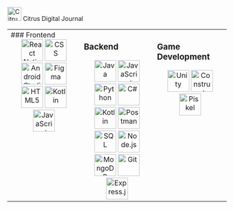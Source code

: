 <div>
       <p float='left'>
              <img
                     width="32"
                     src="https://piskel-imgstore-b.appspot.com/img/08ffd482-c0e2-11ec-9fcc-d53fcae61d83.gif"
                     alt="Citrus Logo"
              />
              Citrus Digital Journal
       </p>
</div>

<table><tr><td valign="top" width="33%">
### Frontend
<div align="center">
  <img
       width="50"
       src="https://upload.wikimedia.org/wikipedia/commons/thumb/a/a7/React-icon.svg/1200px-React-icon.svg.png"
       alt="React Native"
  />
  <img
       width="50"
       src="https://www.freepnglogos.com/uploads/html5-logo-png/html5-logo-css-logo-png-transparent-svg-vector-bie-supply-9.png"
       alt="CSS"
  />
  <img
       width="50"
       src="https://upload.wikimedia.org/wikipedia/commons/thumb/e/e3/Android_Studio_Icon_%282014-2019%29.svg/1200px-Android_Studio_Icon_%282014-2019%29.svg.png"
       alt="Android Studio"
  />
  <img
       width="50"
       src="https://upload.wikimedia.org/wikipedia/commons/3/33/Figma-logo.svg"
       alt="Figma"
  />
  <img
       width="50"
       src="https://upload.wikimedia.org/wikipedia/commons/thumb/6/61/HTML5_logo_and_wordmark.svg/2048px-HTML5_logo_and_wordmark.svg.png"
       alt="HTML5"
  />
  <img
       width="50"
       src="https://upload.wikimedia.org/wikipedia/commons/thumb/0/06/Kotlin_Icon.svg/2048px-Kotlin_Icon.svg.png"
       alt="Kotlin"
  />
  <img
       width="50"
       src="https://upload.wikimedia.org/wikipedia/commons/thumb/9/99/Unofficial_JavaScript_logo_2.svg/2048px-Unofficial_JavaScript_logo_2.svg.png"
       alt="JavaScript"
  />
</div></td><td valign="top" width="33%">

### Backend
<div align="center">
  <img
       width="50"
       src="https://cdn.freebiesupply.com/logos/thumbs/2x/java-4-logo.png"
       alt="Java"
  />
  <img
       width="50"
       src="https://upload.wikimedia.org/wikipedia/commons/thumb/9/99/Unofficial_JavaScript_logo_2.svg/2048px-Unofficial_JavaScript_logo_2.svg.png"
       alt="JavaScript"
  />
  <img
       width="50"
       src="https://upload.wikimedia.org/wikipedia/commons/thumb/c/c3/Python-logo-notext.svg/640px-Python-logo-notext.svg.png"
       alt="Python"
  />
  <img
       width="50"
       src="https://pluralsight.imgix.net/paths/path-icons/csharp-e7b8fcd4ce.png"
       alt="C#"
  />
  <img
       width="50"
       src="https://upload.wikimedia.org/wikipedia/commons/thumb/0/06/Kotlin_Icon.svg/2048px-Kotlin_Icon.svg.png"
       alt="Kotlin"
  />
  <img
       width="50"
       src="https://res.cloudinary.com/postman/image/upload/t_team_logo/v1629869194/team/2893aede23f01bfcbd2319326bc96a6ed0524eba759745ed6d73405a3a8b67a8"
       alt="Postman"
  />
  <img
       width="50"
       src="https://image.winudf.com/v2/image1/YWlyLlNRTEVkaXRvcl9pY29uXzE1NjY5OTkyOTJfMDc5/icon.png?w=&fakeurl=1"
       alt="SQL"
  />
  <img
       width="50"
       src="https://upload.wikimedia.org/wikipedia/commons/thumb/d/d9/Node.js_logo.svg/1200px-Node.js_logo.svg.png"
       alt="Node.js"
  />
  <img
       width="50"
       src="https://cdn.iconscout.com/icon/free/png-256/mongodb-226029.png"
       alt="MongoDB"
  />
  <img
       width="50"
       src="https://git-scm.com/images/logos/downloads/Git-Icon-1788C.png"
       alt="Git"
  />
  <img
       width="50"
       src="https://www.sohamkamani.com/static/65137ed3c844d05124dcfdab28263c21/38cea/express-routing-logo.png"
       alt="Express.js"
  />
</div></td><td valign="top" width="33%">

### Game Development
<div align="center">
  <img
       width="50"
       src="https://cdn.freebiesupply.com/logos/large/2x/unity-69-logo-png-transparent.png"
       alt="Unity"
  />
  <img
       width="50"
       src="https://upload.wikimedia.org/wikipedia/commons/thumb/7/79/Construct_3_Logo.svg/1200px-Construct_3_Logo.svg.png"
       alt="Construct"
  />
  <img
       width="50"
       src="https://msbassetttech.weebly.com/uploads/1/3/3/9/13391031/piksel-logo_orig.png"
       alt="Piskel"
  />
</div></td></tr></table>
